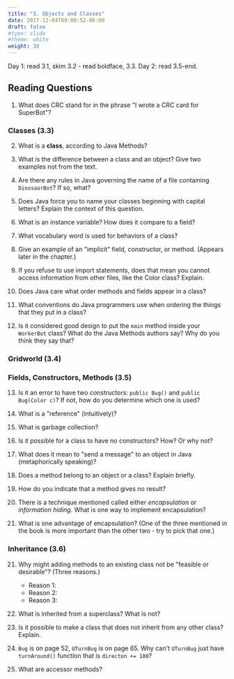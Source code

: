 ```yaml
---
title: "3. Objects and Classes"
date: 2017-12-04T09:00:52-06:00
draft: false
#type: slide
#theme: white
weight: 30
---
```


Day 1: read 3.1, skim 3.2 - read boldface, 3.3.
Day 2: read 3.5-end.

## Reading Questions

1. What does CRC stand for in the phrase "I wrote a CRC card for SuperBot"? 

### Classes (3.3)

2. What is a **class**, according to Java Methods?

3. What is the difference between a class and an object? Give two examples not from the text.

4. Are there any rules in Java governing the name of a file containing `DinosaurBot`? If so, what?
 
5. Does Java force you to name your classes beginning with capital letters?
Explain the context of this question.

6. What is an instance variable? How does it compare to a field?

7. What vocabulary word is used for behaviors of a class?

8. Give an example of an "implicit" field, constructor, or method. (Appears later in the chapter.)

9. If you refuse to use import statements, does that mean you cannot access information from other files, like the Color class? Explain.

10. Does Java care what order methods and fields appear in a class?

11. What conventions do Java programmers use when ordering the things that 
they put in a class?

12. Is it considered good design to put the `main` method inside your `WorkerBot` class? What do the Java Methods authors say? Why do you think they say that?

### Gridworld (3.4)

### Fields, Constructors, Methods (3.5)

13. Is it an error to have two constructors: `public Bug()` and `public Bug(Color c)`? If not, how do you determine which one is used?

13. What is a "reference" (intuitively)?

14. What is garbage collection?

15. Is it possible for a class to have no constructors? How? Or why not?
 
16. What does it mean to "send a message" to an object in Java (metaphorically speaking)?

17. Does a method belong to an object or a class? Explain briefly.

18. How do you indicate that a method gives no result?

19. There is a technique mentioned called either _encapsulation_ or _information hiding_. What is one way to implement encapsulation?

20. What is one advantage of encapsulation? (One of the three mentioned in the book is more important than the other two - try to pick that one.)

### Inheritance (3.6)

21. Why might adding methods to an existing class not be "feasible or desirable"? (Three reasons.)
     - Reason 1:
     - Reason 2:
     - Reason 3:

22. What is inherited from a superclass? What is not?

23. Is it possible to make a class that does not inherit from any other class? Explain. 

24. `Bug` is on page 52, `UTurnBug` is on page 65. Why can't `UTurnBug` just have `turnAround()` function that is `directon += 180`?

25. What are accessor methods? 


